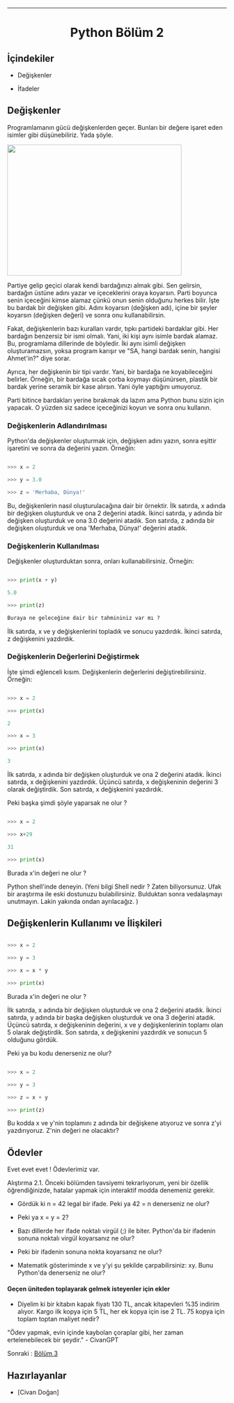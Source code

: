 <a name="top"></a>  

 
 

 
 

---  

 
 

<h1 align="center">Python Bölüm 2</h1> 

 
 
 

## İçindekiler 

 
 

- Değişkenler 

- İfadeler 

 
 

## Değişkenler 

 
 

Programlamanın gücü değişkenlerden geçer. Bunları bir değere işaret eden isimler gibi düşünebiliriz. Yada şöyle. 

 
<image src="/Belgeler/Dokumanlar/Python/resimler/GettyImages-553331677.webp" width="400" height="300">


Partiye gelip geçici olarak kendi bardağınızı almak gibi. Sen gelirsin, bardağın üstüne adını yazar ve içeceklerini oraya koyarsın. Parti boyunca senin içeceğini kimse alamaz çünkü onun senin olduğunu herkes bilir. İşte bu bardak bir değişken gibi. Adını koyarsın (değişken adı), içine bir şeyler koyarsın (değişken değeri) ve sonra onu kullanabilirsin. 

 
 

Fakat, değişkenlerin bazı kuralları vardır, tıpkı partideki bardaklar gibi. Her bardağın benzersiz bir ismi olmalı. Yani, iki kişi aynı isimle bardak alamaz. Bu, programlama dillerinde de böyledir. İki aynı isimli değişken oluşturamazsın, yoksa program karışır ve "SA, hangi bardak senin, hangisi Ahmet'in?" diye sorar. 

 
 

Ayrıca, her değişkenin bir tipi vardır. Yani, bir bardağa ne koyabileceğini belirler. Örneğin, bir bardağa sıcak çorba koymayı düşünürsen, plastik bir bardak yerine seramik bir kase alırsın. Yani öyle yaptığını umuyoruz.  

Parti bitince bardakları yerine bırakmak da lazım ama Python bunu sizin için yapacak. O yüzden siz sadece içeceğinizi koyun ve sonra onu kullanın. 

 
 

### Değişkenlerin Adlandırılması 

 
 

Python'da değişkenler oluşturmak için, değişken adını yazın, sonra eşittir işaretini ve sonra da değerini yazın. Örneğin: 

 
 

```python 

>>> x = 2 

>>> y = 3.0 

>>> z = 'Merhaba, Dünya!' 

``` 

 
 

Bu, değişkenlerin nasıl oluşturulacağına dair bir örnektir. İlk satırda, x adında bir değişken oluşturduk ve ona 2 değerini atadık. İkinci satırda, y adında bir değişken oluşturduk ve ona 3.0 değerini atadık. Son satırda, z adında bir değişken oluşturduk ve ona 'Merhaba, Dünya!' değerini atadık. 

 
 

### Değişkenlerin Kullanılması 

 
 

Değişkenler oluşturduktan sonra, onları kullanabilirsiniz. Örneğin: 

 
 

```python 

>>> print(x + y) 

5.0 

>>> print(z) 

Buraya ne geleceğine dair bir tahmininiz var mı ? 

``` 

 
 

İlk satırda, x ve y değişkenlerini topladık ve sonucu yazdırdık. İkinci satırda, z değişkenini yazdırdık. 

 
 

### Değişkenlerin Değerlerini Değiştirmek 

 
 

İşte şimdi eğlenceli kısım. Değişkenlerin değerlerini değiştirebilirsiniz. Örneğin: 

 
 

```python 

>>> x = 2 

>>> print(x) 

2 

>>> x = 3 

>>> print(x) 

3 

``` 

 
 

İlk satırda, x adında bir değişken oluşturduk ve ona 2 değerini atadık. İkinci satırda, x değişkenini yazdırdık. Üçüncü satırda, x değişkeninin değerini 3 olarak değiştirdik. Son satırda, x değişkenini yazdırdık. 

 
 

Peki başka şimdi şöyle yaparsak ne olur ?  

 
 

```python 

>>> x = 2 

>>> x+29 

31 

>>> print(x) 

``` 

 
 

Burada x'in değeri ne olur ? 

 
 

Python shell'inde deneyin. (Yeni bilgi Shell nedir ? Zaten biliyorsunuz. Ufak bir araştırma ile eski dostunuzu bulabilirsiniz. Bulduktan sonra vedalaşmayı unutmayın. Lakin yakında ondan ayrılacağız. ) 

 
 

## Değişkenlerin Kullanımı ve İlişkileri 

 
 

```python 

>>> x = 2 

>>> y = 3 

>>> x = x * y 

>>> print(x) 

``` 

 
 

Burada x'in değeri ne olur ? 

İlk satırda, x adında bir değişken oluşturduk ve ona 2 değerini atadık. İkinci satırda, y adında bir başka değişken oluşturduk ve ona 3 değerini atadık. Üçüncü satırda, x değişkeninin değerini, x ve y değişkenlerinin toplamı olan 5 olarak değiştirdik. Son satırda, x değişkenini yazdırdık ve sonucun 5 olduğunu gördük. 

 
 

Peki ya bu kodu denerseniz ne olur? 

 
 

```python 

>>> x = 2 

>>> y = 3 

>>> z = x + y 

>>> print(z) 

``` 

 
 

Bu kodda x ve y'nin toplamını z adında bir değişkene atıyoruz ve sonra z'yi yazdırıyoruz. Z'nin değeri ne olacaktır?  

 
 

## Ödevler  

 
 

Evet evet evet ! Ödevlerimiz var.  

 
 

Alıştırma 2.1. Önceki bölümden tavsiyemi tekrarlıyorum, yeni bir özellik öğrendiğinizde, hatalar yapmak için interaktif modda denemeniz gerekir. 

 
 

- Gördük ki n = 42 legal bir ifade. Peki ya 42 = n denerseniz ne olur? 

- Peki ya x = y = 2? 

- Bazı dillerde her ifade noktalı virgül (;) ile biter. Python'da bir ifadenin sonuna noktalı virgül koyarsanız ne olur? 

- Peki bir ifadenin sonuna nokta koyarsanız ne olur? 

- Matematik gösteriminde x ve y'yi şu şekilde çarpabilirsiniz: xy. Bunu Python'da denerseniz ne olur? 

 
 

#### Geçen üniteden toplayarak gelmek isteyenler için ekler 

 
 

- Diyelim ki bir kitabın kapak fiyatı 130 TL, ancak kitapevleri %35 indirim alıyor. Kargo ilk kopya için 5 TL, her ek kopya için ise 2 TL. 75 kopya için toplam toptan maliyet nedir? 
 

"Ödev yapmak, evin içinde kaybolan çoraplar gibi, her zaman ertelenebilecek bir şeydir." - CivanGPT 

Sonraki : [Bölüm 3](/Belgeler/Dokumanlar/Python/Python3.md) 

 
 

## Hazırlayanlar  

 
 

 
 

* [Civan Doğan]  

 
 

 
